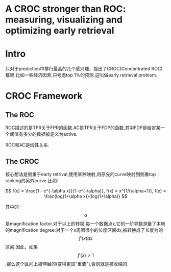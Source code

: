 # A CROC stronger than ROC: measuring, visualizing and optimizing early retrieval

# Intro

只对于prediction中排行最高的几个感兴趣，提出了CROC(Concentrated ROC)框架.比如一些经济因素,只考虑top 1%的预测.这叫做early retrieval problem.

# CROC Framework

## The ROC

ROC描述的是TPR关于FPR的函数.AC是TPR关于FDP的函数,其中FDP是给定某一个阈值有多少的数据被定义为active.

ROC和AC是线性关系.

## The CROC

核心想法是侧重于early retrival,使用某种映射,将原先的curve映射到侧重top ranking的另外curve.比如:

$$
f(x) = \frac{1 - e^{-\alpha x}}{1-e^{-\alpha}}, f(x) = x^{1/(\alpha+1)}, f(x) = \frac{log(1+\alpha x)}{log(1+\alpha)}
$$

其中的$$\alpha$$是magnification factor.对于以上的转换,每一个数据点x,它的一阶导数测量了本地的magnification degree:对于一个x周围很小的长度区间dx,被转换成了长度为的$$f'(x)dx$$区间.因此，如果$$f'(x)>1$$,那么这个区间上被伸展的(变得更加"重要"),否则就是被收缩的.